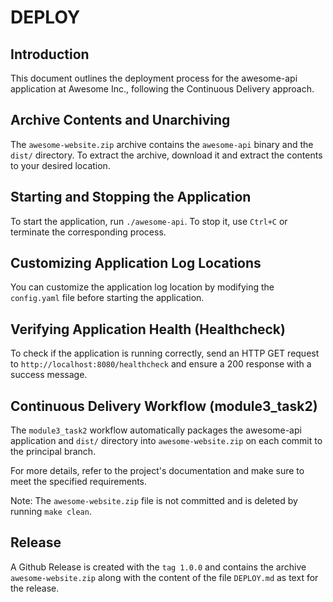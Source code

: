 # DEPLOY

## Introduction

This document outlines the deployment process for the awesome-api application at
Awesome Inc., following the Continuous Delivery approach.

## Archive Contents and Unarchiving

The `awesome-website.zip` archive contains the `awesome-api` binary and the
`dist/` directory. To extract the archive, download it and extract the contents
to your desired location.

## Starting and Stopping the Application

To start the application, run `./awesome-api`. To stop it, use `Ctrl+C` or
terminate the corresponding process.

## Customizing Application Log Locations

You can customize the application log location by modifying the `config.yaml`
file before starting the application.

## Verifying Application Health (Healthcheck)

To check if the application is running correctly, send an HTTP GET request to
`http://localhost:8080/healthcheck` and ensure a 200 response with a success message.

## Continuous Delivery Workflow (module3_task2)

The `module3_task2` workflow automatically packages the awesome-api application
and `dist/` directory into `awesome-website.zip` on each commit to the principal
branch.

For more details, refer to the project's documentation and make sure to meet the
specified requirements.

Note: The `awesome-website.zip` file is not committed and is deleted by running
`make clean`.

## Release

A Github Release is created with the `tag 1.0.0` and contains the archive
`awesome-website.zip` along with the content of the file `DEPLOY.md` as text
for the release.